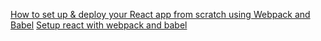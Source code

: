 [How to set up & deploy your React app from scratch using Webpack and Babel](https://www.freecodecamp.org/news/how-to-set-up-deploy-your-react-app-from-scratch-using-webpack-and-babel-a669891033d4)
[Setup react with webpack and babel](https://medium.com/age-of-awareness/setup-react-with-webpack-and-babel-5114a14a47e9)
